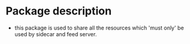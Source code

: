 # Package description

- this package is used to share all the resources which 'must only' be used by sidecar and feed server.